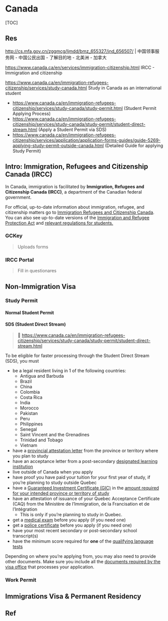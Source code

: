 # Canada

[TOC]



## Res
http://cs.mfa.gov.cn/zggmcg/ljmdd/bmz_655327/jnd_656507/ | 中国领事服务网 - 中国公民出国 - 了解目的地 - 北美洲 - 加拿大

https://www.canada.ca/en/services/immigration-citizenship.html
IRCC - Immigration and citizenship

https://www.canada.ca/en/immigration-refugees-citizenship/services/study-canada.html
Study in Canada as an international student
- https://www.canada.ca/en/immigration-refugees-citizenship/services/study-canada/study-permit.html (Student Permit Applying Process)
- https://www.canada.ca/en/immigration-refugees-citizenship/services/study-canada/study-permit/student-direct-stream.html (Apply a Student Permit via SDS)
- https://www.canada.ca/en/immigration-refugees-citizenship/services/application/application-forms-guides/guide-5269-applying-study-permit-outside-canada.html (Detailed Guide for applying Study Permit)



## Intro: Immigration, Refugees and Citizenship Canada (IRCC)
In Canada, immigration is facilitated by **Immigration, Refugees and Citizenship Canada (IRCC)**, a department of the Canadian federal government.

For official, up-to-date information about immigration, refugee, and citizenship matters go to [Immigration Refugees and Citizenship Canada](https://www.canada.ca/en/immigration-refugees-citizenship.html). You can also see up-to-date versions of the [Immigration and Refugee Protection Act](https://laws.justice.gc.ca/eng/acts/i-2.5/) and [relevant regulations for students.](https://laws-lois.justice.gc.ca/eng/regulations/SOR-2002-227/page-48.html)


### GCKey
> Uploads forms 


### IRCC Portal
> Fill in questionares



## Non-Immigration Visa
### Study Permit
#### Normal Student Permit

#### SDS (Student Direct Stream)
> 📎 https://www.canada.ca/en/immigration-refugees-citizenship/services/study-canada/study-permit/student-direct-stream.html

To be eligible for faster processing through the Student Direct Stream (SDS), you must
- be a legal resident living in 1 of the following countries:
    - Antigua and Barbuda
    - Brazil
    - China
    - Colombia
    - Costa Rica
    - India
    - Morocco
    - Pakistan
    - Peru
    - Philippines
    - Senegal
    - Saint Vincent and the Grenadines
    - Trinidad and Tobago
    - Vietnam
- have a [provincial attestation letter](https://www.canada.ca/en/immigration-refugees-citizenship/services/study-canada/study-permit/get-documents.html#attestation) from the province or territory where you plan to study
- have an acceptance letter from a post-secondary [designated learning institution](https://www.canada.ca/en/immigration-refugees-citizenship/services/study-canada/study-permit/prepare/designated-learning-institutions-list.html)
- live outside of Canada when you apply
- have proof you have paid your tuition for your first year of study, if you’re planning to study outside Quebec
- have a [Guaranteed Investment Certificate (GIC)](https://www.canada.ca/en/immigration-refugees-citizenship/services/study-canada/study-permit/student-direct-stream/eligibility.html#GIC) in the [amount required for your intended province or territory of study](https://www.canada.ca/en/immigration-refugees-citizenship/services/study-canada/study-permit/student-direct-stream/eligibility.html#provincial-reqs)
- have an attestation of issuance of your Quebec Acceptance Certificate (CAQ) from the Ministère de l’Immigration, de la Francisation et de l’Intégration
    - This is only if you’re planning to study in Quebec.
- get a [medical exam](https://www.canada.ca/en/immigration-refugees-citizenship/services/study-canada/study-permit/student-direct-stream/eligibility.html#medical) before you apply (if you need one)
- get a [police certificate](https://www.canada.ca/en/immigration-refugees-citizenship/services/study-canada/study-permit/student-direct-stream/eligibility.html#police) before you apply (if you need one)
- have your most recent secondary or post-secondary school transcript(s)
- have the minimum score required for **one** of the [qualifying language tests](https://www.canada.ca/en/immigration-refugees-citizenship/services/study-canada/study-permit/student-direct-stream/eligibility.html#tests)

Depending on where you’re applying from, you may also need to provide other documents. Make sure you include all the [documents required by the visa office](https://www.canada.ca/en/immigration-refugees-citizenship/services/study-canada/study-permit/student-direct-stream/apply.html#instructions) that processes your application.


### Work Permit



## Immigrations Visa & Permanent Residency



## Ref
[身份证与户口本翻译模板]: http://www.guoyifanyi.com/show-134-82-1.html
